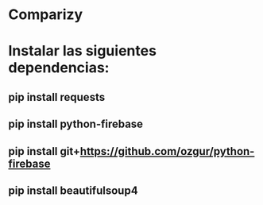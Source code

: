 # Comparizy
# Instalar las siguientes dependencias:
## pip install requests
## pip install python-firebase
## pip install git+https://github.com/ozgur/python-firebase
## pip install beautifulsoup4
